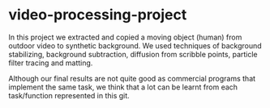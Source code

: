 # video-processing-project
In this project we extracted and copied a moving object (human) from outdoor video to synthetic background. We used techniques of background stabilizing, background subtraction, diffusion from scribble points, particle filter tracing and matting.

Although our final results are not quite good as commercial programs that implement the same task, we think that a lot can be learnt from each task/function represented in this git.
